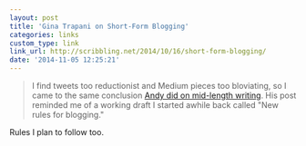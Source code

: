 ```yaml
---
layout: post
title: 'Gina Trapani on Short-Form Blogging'
categories: links
custom_type: link
link_url: http://scribbling.net/2014/10/16/short-form-blogging/
date: '2014-11-05 12:25:21'
---
```

> I find tweets too reductionist and Medium pieces too bloviating, so I came to the same conclusion [Andy did on mid-length writing](http://waxy.org/2014/10/middling/). His post reminded me of a working draft I started awhile back called "New rules for blogging."

Rules I plan to follow too.